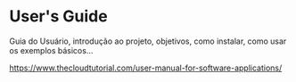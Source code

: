 # User's Guide

Guia do Usuário, introdução ao projeto, objetivos, como instalar, como usar os exemplos básicos...

https://www.thecloudtutorial.com/user-manual-for-software-applications/